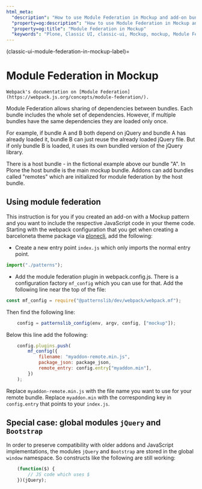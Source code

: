 ```yaml
---
html_meta:
  "description": "How to use Module Federation in Mockup and add-on bundles."
  "property=og:description": "How to use Module Federation in Mockup and add-on bundles."
  "property=og:title": "Module Federation in Mockup"
  "keywords": "Plone, Classic UI, classic-ui, Mockup, mockup, Module Federation, Webpack, JavaScript"
---
```


(classic-ui-module-federation-in-mockup-label)=

# Module Federation in Mockup


```{seealso}
Webpack's documentation on [Module Federation](https://webpack.js.org/concepts/module-federation/).
```

Module Federation allows sharing of dependencies between bundles.
Each bundle includes the whole set of dependencies.
However, if multiple bundles have the same dependencies they are loaded only once.

For example, if bundle A and B both depend on jQuery and bundle A has already loaded it, bundle B can just reuse the already loaded jQuery file.
But if only bundle B is loaded, it uses its own bundled version of the jQuery library.

There is a host bundle - in the fictional example above our bundle "A".
In Plone the host bundle is the main mockup bundle.
Addons can add bundles called "remotes" which are initialized for module federation by the host bundle.

## Using module federation
This instruction is for you if you created an add-on with a Mockup pattern and you want to include the respective JavaScript code in your theme code.
Starting with the webpack configuration that you get when creating a barceloneta theme package via [plonecli][1], add the following:

- Create a new entry point `index.js` which only imports the normal entry point.

```js
import("./patterns");
```

- Add the module federation plugin in webpack.config.js. There is a configuration factory `mf_config` which you can use for that. Add the following line near the top of the file:

```js
const mf_config = require("@patternslib/dev/webpack/webpack.mf");
```

Then find the following line:

```js
    config = patternslib_config(env, argv, config, ["mockup"]);
```

Below this line add the following:

```js
    config.plugins.push(
        mf_config({
            filename: "myaddon-remote.min.js",
            package_json: package_json,
            remote_entry: config.entry["myaddon.min"],
        })
    );
```

Replace `myaddon-remote.min.js` with the file name you want to use for your remote bundle. Replace `myaddon.min` with the corresponding key in `config.entry` that points to your `index.js`.

[1]: https://pypi.org/project/plonecli/

## Special case: global modules `jQuery` and `Bootstrap`

In order to preserve compatibility with older addons and JavaScript implementations,
the modules `jQuery` and `Bootstrap` are stored in the  global `window` namespace.
So constructs like the following are still working:

```js
    (function($) {
        // JS code which uses $
    })(jQuery);
```

